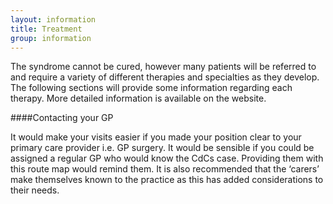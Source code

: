 ```yaml
---
layout: information
title: Treatment
group: information
---
```


The syndrome cannot be cured, however many patients will be referred to and require a variety of different therapies and specialties as they develop. The following sections will provide some information regarding each therapy. More detailed information is available on the website.

####Contacting your GP

It would make your visits easier if you made your position clear to your primary care provider i.e. GP surgery. It would be sensible if you could be assigned a regular GP who would know the CdCs case. Providing them with this route map would remind them. It is also recommended that the ‘carers’ make themselves known to the practice as this has added considerations to their needs.